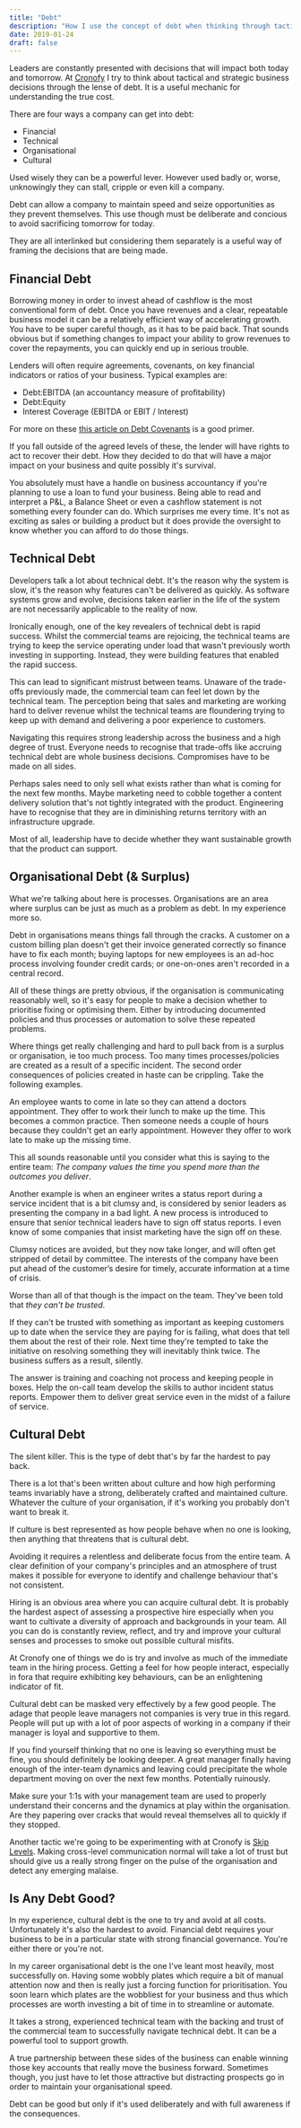 ```yaml
---
title: "Debt"
description: "How I use the concept of debt when thinking through tactical and strategic business decisions."
date: 2019-01-24
draft: false
---
```


Leaders are constantly presented with decisions that will impact both today and tomorrow. At [Cronofy](https://www.cronofy.com) I try to think about tactical and strategic business decisions through the lense of debt. It is a useful mechanic for understanding the true cost.

There are four ways a company can get into debt:

- Financial
- Technical
- Organisational
- Cultural

Used wisely they can be a powerful lever. However used badly or, worse, unknowingly they can stall, cripple or even kill a company.

Debt can allow a company to maintain speed and seize opportunities as they prevent themselves. This use though must be deliberate and concious to avoid sacrificing tomorrow for today.

They are all interlinked but considering them separately is a useful way of framing the decisions that are being made.

## Financial Debt

Borrowing money in order to invest ahead of cashflow is the most conventional form of debt. Once you have revenues and a clear, repeatable business model it can be a relatively efficient way of accelerating growth. You have to be super careful though, as it has to be paid back. That sounds obvious but if something changes to impact your ability to grow revenues to cover the repayments, you can quickly end up in serious trouble.

Lenders will often require agreements, covenants, on key financial indicators or ratios of your business. Typical examples are:

- Debt:EBITDA (an accountancy measure of profitability)
- Debt:Equity
- Interest Coverage (EBITDA or EBIT / Interest)

For more on these [this article on Debt Covenants](https://corporatefinanceinstitute.com/resources/knowledge/finance/debt-covenants/) is a good primer.

If you fall outside of the agreed levels of these, the lender will have rights to act to recover their debt. How they decided to do that will have a major impact on your business and quite possibly it's survival.

You absolutely must have a handle on business accountancy if you're planning to use a loan to fund your business. Being able to read and interpret a P&L, a Balance Sheet or even a cashflow statement is not something every founder can do. Which surprises me every time. It's not as exciting as sales or building a product but it does provide the oversight to know whether you can afford to do those things.


## Technical Debt

Developers talk a lot about technical debt. It's the reason why the system is slow, it's the reason why features can't be delivered as quickly. As software systems grow and evolve, decisions taken earlier in the life of the system are not necessarily applicable to the reality of now.

Ironically enough, one of the key revealers of technical debt is rapid success. Whilst the commercial teams are rejoicing, the technical teams are trying to keep the service operating under load that wasn't previously worth investing in supporting. Instead, they were building features that enabled the rapid success.

This can lead to significant mistrust between teams. Unaware of the trade-offs previously made, the commercial team can feel let down by the technical team. The perception being that sales and marketing are working hard to deliver revenue whilst the technical teams are floundering trying to keep up with demand and delivering a poor experience to customers.

Navigating this requires strong leadership across the business and a high degree of trust. Everyone needs to recognise that trade-offs like accruing technical debt are whole business decisions. Compromises have to be made on all sides.

Perhaps sales need to only sell what exists rather than what is coming for the next few months. Maybe marketing need to cobble together a content delivery solution that's not tightly integrated with the product. Engineering have to recognise that they are in diminishing returns territory with an infrastructure upgrade.

Most of all, leadership have to decide whether they want sustainable growth that the product can support.

## Organisational Debt (& Surplus)

What we're talking about here is processes. Organisations are an area where surplus can be just as much as a problem as debt. In my experience more so.

Debt in organisations means things fall through the cracks. A customer on a custom billing plan doesn't get their invoice generated correctly so finance have to fix each month; buying laptops for new employees is an ad-hoc process involving founder credit cards; or one-on-ones aren't recorded in a central record.

All of these things are pretty obvious, if the organisation is communicating reasonably well, so it's easy for people to make a decision whether to prioritise fixing or optimising them. Either by introducing documented policies and thus processes or automation to solve these repeated problems.

Where things get really challenging and hard to pull back from is a surplus or organisation, ie too much process. Too many times processes/policies are created as a result of a specific incident. The second order consequences of policies created in haste can be crippling. Take the following examples.

An employee wants to come in late so they can attend a doctors appointment. They offer to work their lunch to make up the time. This becomes a common practice. Then someone needs a couple of hours because they couldn't get an early appointment. However they offer to work late to make up the missing time.

This all sounds reasonable until you consider what this is saying to the entire team: *The company values the time you spend more than the outcomes you deliver*.

Another example is when an engineer writes a status report during a service incident that is a bit clumsy and, is considered by senior leaders as presenting the company in a bad light. A new process is introduced to ensure that senior technical leaders have to sign off status reports. I even know of some companies that insist marketing have the sign off on these.

Clumsy notices are avoided, but they now take longer, and will often get stripped of detail by committee. The interests of the company have been put ahead of the customer’s desire for timely, accurate information at a time of crisis.

Worse than all of that though is the impact on the team. They've been told that *they can't be trusted*.

If they can't be trusted with something as important as keeping customers up to date when the service they are paying for is failing, what does that tell them about the rest of their role. Next time they're tempted to take the initiative on resolving something they will inevitably think twice. The business suffers as a result, silently.

The answer is training and coaching not process and keeping people in boxes. Help the on-call team develop the skills to author incident status reports. Empower them to deliver great service even in the midst of a failure of service.

## Cultural Debt

The silent killer. This is the type of debt that's by far the hardest to pay back.

There is a lot that's been written about culture and how high performing teams invariably have a strong, deliberately crafted and maintained culture. Whatever the culture of your organisation, if it's working you probably don't want to break it.

If culture is best represented as how people behave when no one is looking, then anything that threatens that is cultural debt.

Avoiding it requires a relentless and deliberate focus from the entire team. A clear definition of your company's principles and an atmosphere of trust makes it possible for everyone to identify and challenge behaviour that's not consistent.

Hiring is an obvious area where you can acquire cultural debt. It is probably the hardest aspect of assessing a prospective hire especially when you want to cultivate a diversity of approach and backgrounds in your team. All you can do is constantly review, reflect, and try and improve your cultural senses and processes to smoke out possible cultural misfits.

At Cronofy one of things we do is try and involve as much of the immediate team in the hiring process. Getting a feel for how people interact, especially in fora that require exhibiting key behaviours, can be an enlightening indicator of fit.

Cultural debt can be masked very effectively by a few good people. The adage that people leave managers not companies is very true in this regard. People will put up with a lot of poor aspects of working in a company if their manager is loyal and supportive to them.

If you find yourself thinking that no one is leaving so everything must be fine, you should definitely be looking deeper. A great manager finally having enough of the inter-team dynamics and leaving could precipitate the whole department moving on over the next few months. Potentially ruinously.

Make sure your 1:1s with your management team are used to properly understand their concerns and the dynamics at play within the organisation. Are they papering over cracks that would reveal themselves all to quickly if they stopped.

Another tactic we're going to be experimenting with at Cronofy is [Skip Levels](https://about.gitlab.com/handbook/leadership/skip-levels/). Making cross-level communication normal will take a lot of trust but should give us a really strong finger on the pulse of the organisation and detect any emerging malaise.

## Is Any Debt Good?

In my experience, cultural debt is the one to try and avoid at all costs. Unfortunately it's also the hardest to avoid. Financial debt requires your business to be in a particular state with strong financial governance. You're either there or you're not.

In my career organisational debt is the one I've leant most heavily, most successfully on. Having some wobbly plates which require a bit of manual attention now and then is really just a forcing function for prioritisation. You soon learn which plates are the wobbliest for your business and thus which processes are worth investing a bit of time in to streamline or automate.

It takes a strong, experienced technical team with the backing and trust of the commercial team to successfully navigate technical debt. It can be a powerful tool to support growth.

A true partnership between these sides of the business can enable winning those key accounts that really move the business forward. Sometimes though, you just have to let those attractive but distracting prospects go in order to maintain your organisational speed.

Debt can be good but only if it's used deliberately and with full awareness if the consequences.
